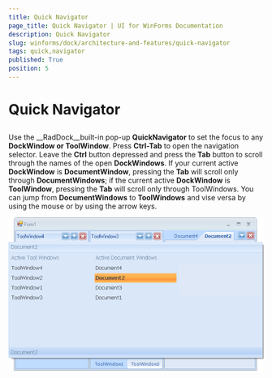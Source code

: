 ```yaml
---
title: Quick Navigator
page_title: Quick Navigator | UI for WinForms Documentation
description: Quick Navigator
slug: winforms/dock/architecture-and-features/quick-navigator
tags: quick,navigator
published: True
position: 5
---
```


# Quick Navigator



## 

Use the __RadDock__built-in pop-up __QuickNavigator__ to set the focus to any __DockWindow or ToolWindow__. Press __Ctrl-Tab__ to open the navigation selector. Leave the __Ctrl__ button depressed and press the __Tab__ button to scroll through the names of the open __DockWindows__. If your current active __DockWindow__ is __DocumentWindow__, pressing the __Tab__ will scroll only through __DocumentWindows__; if the current active __DockWindow__ is __ToolWindow__, pressing the __Tab__ will scroll only through ToolWindows. You can jump from __DocumentWindows__ to __ToolWindows__ and vise versa by using the mouse or by using the arrow keys.

![dock-architecture-and-features-quick-navigator 001](images/dock-architecture-and-features-quick-navigator001.png)
